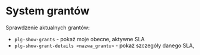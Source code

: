 # System grantów
Sprawdzenie aktualnych grantów:
* `plg-show-grants` - pokaż moje obecne, aktywne SLA
* `plg-show-grant-details <nazwa_grantu>` - pokaż szczegóły danego SLA,
